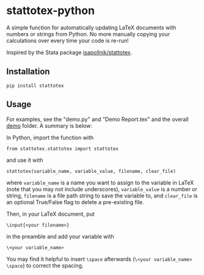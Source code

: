 # stattotex-python

A simple function for automatically updating LaTeX documents with numbers or strings from Python. No more manually copying your calculations over every time your code is re-run!

Inspired by the Stata package [isapollnik/stattotex](https://github.com/isapollnik/stattotex).

## Installation

`pip install stattotex`

## Usage

For examples, see the "demo.py" and "Demo Report.tex" and the overall [demo](https://github.com/ijyliu/stattotex-python/tree/main/demo) folder. A summary is below:

In Python, import the function with

`from stattotex.stattotex import stattotex`

and use it with

`stattotex(variable_name, variable_value, filename, clear_file)`

where `variable_name` is a name you want to assign to the variable in LaTeX (note that you may not include underscores), `variable_value` is a number or string, `filename` is a file path string to save the variable to, and `clear_file` is an optional True/False flag to delete a pre-existing file.

Then, in your LaTeX document, put

`\input{<your filename>}`

in the preamble and add your variable with

`\<your variable_name>`

You may find it helpful to insert `\space` afterwards (`\<your variable_name> \space`) to correct the spacing.
